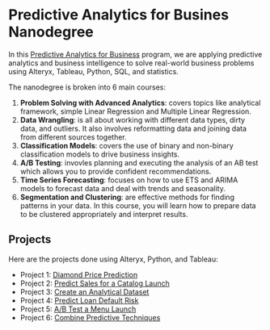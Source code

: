 # Predictive Analytics for Busines Nanodegree

In this [Predictive Analytics for Business](https://www.udacity.com/course/predictive-analytics-for-business-nanodegree--nd008t) program, we are applying predictive analytics and business intelligence to solve real-world business problems using Alteryx, Tableau, Python, SQL, and statistics.

The nanodegree is broken into 6 main courses:

1. <b>Problem Solving with Advanced Analytics</b>: covers topics like analytical framework, simple Linear Regression and Multiple Linear Regression.
2. <b>Data Wrangling</b>: is all about working with different data types, dirty data, and outliers. It also involves reformatting data and joining data from different sources together.
3. <b>Classification Models</b>: covers the use of binary and non-binary classification models to drive business insights.
4. <b>A/B Testing</b>: invovles planning and executing the analysis of an AB test which allows you to provide confident recommendations.
5. <b>Time Series Forecasting</b>: focuses on how to use ETS and ARIMA models to forecast data and deal with trends and seasonality.
6. <b>Segmentation and Clustering</b>: are effective methods for finding patterns in your data. In this course, you will learn how to prepare data to be clustered appropriately and interpret results.

## Projects
Here are the projects done using Alteryx, Python, and Tableau:
* Project 1: [Diamond Price Prediction](https://github.com/PeacePeters/Predictive-Analytics-for-Business/tree/main/diamond-price-prediction)
* Project 2: [Predict Sales for a Catalog Launch](https://github.com/PeacePeters/Predictive-Analytics-for-Business/tree/main/catalog-demand-prediction)
* Project 3: [Create an Analytical Dataset](https://github.com/PeacePeters/Predictive-Analytics-for-Business/tree/main/create-an-analytical-dataset)
* Project 4: [Predict Loan Default Risk](https://github.com/PeacePeters/Predictive-Analytics-for-Business/tree/main/predicting-loan-default-risk)
* Project 5: [A/B Test a Menu Launch](https://github.com/PeacePeters/Predictive-Analytics-for-Business/tree/main/A:B-Test-a-new-menu-launch)
* Project 6: [Combine Predictive Techniques](https://github.com/PeacePeters/Predictive-Analytics-for-Business/tree/main/combining-predictive-techniques)

